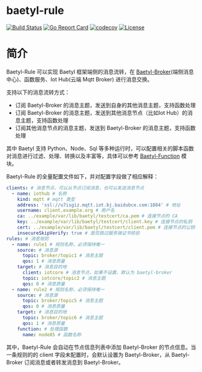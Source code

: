 baetyl-rule
========

[![Build Status](https://travis-ci.org/baetyl/baetyl-rule.svg?branch=master)](https://travis-ci.org/baetyl/baetyl-rule)
[![Go Report Card](https://goreportcard.com/badge/github.com/baetyl/baetyl-rule)](https://goreportcard.com/report/github.com/baetyl/baetyl-rule) 
[![codecov](https://codecov.io/gh/baetyl/baetyl-rule/branch/master/graph/badge.svg)](https://codecov.io/gh/baetyl/baetyl-rule)
[![License](https://img.shields.io/github/license/baetyl/baetyl-rule.svg)](./LICENSE)

# 简介

Baetyl-Rule 可以实现 Baetyl 框架端侧的消息流转，在 [Baetyl-Broker](https://github.com/baetyl/baetyl-broker)(端侧消息中心)、函数服务、Iot Hub(云端 Mqtt Broker) 进行消息交换。

支持以下的消息流转方式：
- 订阅 Baetyl-Broker 的消息主题，发送到自身的其他消息主题，支持函数处理
- 订阅 Baetyl-Broker 的消息主题，发送到其他消息节点（比如Iot Hub）的消息主题，支持函数处理
- 订阅其他消息节点的消息主题，发送到 Baetyl-Broker 的消息主题，支持函数处理

其中 Baetyl 支持 Python、Node、Sql 等多种运行时，可以配置相关的脚本函数对消息进行过滤、处理、转换以及丰富等，具体可以参考 [Baetyl-Function](https://github.com/baetyl/baetyl-function) 模块。

Baetyl-Rule 的全量配置文件如下，并对配置字段做了相应解释：

```yaml
clients: # 消息节点，可以从节点订阅消息，也可以发送消息节点
  - name: iothub # 名称
    kind: mqtt # mqtt 类型
    address: 'ssl://u7isgiz.mqtt.iot.bj.baidubce.com:1884' # 地址
    username: client.example.org # 用户名
    ca: ../example/var/lib/baetyl/testcert/ca.pem # 连接节点的 CA
    key: ../example/var/lib/baetyl/testcert/client.key # 连接节点的私钥
    cert: ../example/var/lib/baetyl/testcert/client.pem # 连接节点的公钥
    insecureSkipVerify: true # 是否跳过服务端证书校验
rules: # 消息规则
  - name: rule1 # 规则名称，必须保持唯一
    source: # 消息源
      topic: broker/topic1 # 消息主题
      qos: 1 # 消息质量
    target: # 消息目的地
      client: iotcore # 消息节点，如果不设置，默认为 baetyl-broker
      topic: iotcore/topic2 # 消息主题
      qos: 0 # 消息质量
  - name: rule2 # 规则名称，必须保持唯一
    source: # 消息源
      topic: broker/topic5 # 消息主题
      qos: 0 # 消息质量
    target: # 消息目的地
      topic: broker/topic6 # 消息主题
      qos: 1 # 消息质量
    function: # 处理函数
      name: node85 # 函数名称
```

其中，Baetyl-Rule 会自动在节点信息列表中添加 Baetyl-Broker 的节点信息。当一条规则的的 client 字段未配置时，会默认设置为 Baetyl-Broker，从 Baetyl-Broker 订阅消息或者转发消息到 Baetyl-Broker。